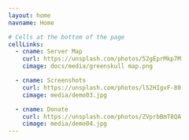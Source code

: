 ```yaml
---
layout: home
navname: Home

# Cells at the bottom of the page
cellLinks:
  - cname: Server Map
    curl: https://unsplash.com/photos/52gEprMkp7M
    cimage: docs/media/greenskull map.png

  - cname: Screenshots
    curl: https://unsplash.com/photos/lS2HIgvF-80
    cimage: media/demo03.jpg

  - cname: Donate
    curl: https://unsplash.com/photos/ZVprbBmT8QA
    cimage: media/demo04.jpg
---
```

